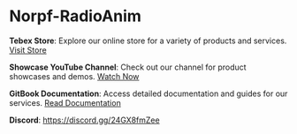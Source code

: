 # Norpf-RadioAnim

**Tebex Store**: Explore our online store for a variety of products and services. [Visit Store](https://mgstore.tebex.io/)

**Showcase YouTube Channel**: Check out our channel for product showcases and demos. [Watch Now](https://www.youtube.com/@MgStore-fivem)

**GitBook Documentation**: Access detailed documentation and guides for our services. [Read Documentation](https://mg-store.gitbook.io/mg-store-docs)

**Discord**: https://discord.gg/24GX8fmZee

